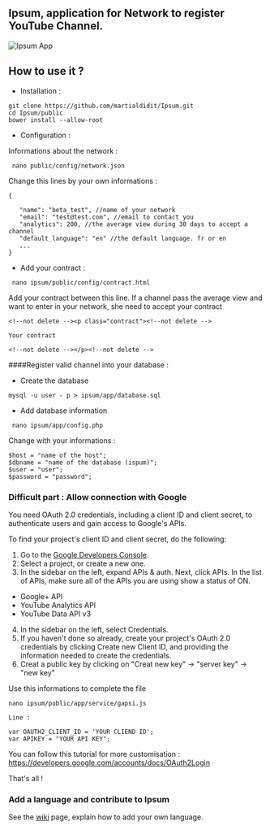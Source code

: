 ## Ipsum, application for Network to register YouTube Channel.

![Ipsum App](http://i.gyazo.com/14613e6757950d98a8087e8bc62f883c.png)

## How to use it ?

* Installation : 
```
git clone https://github.com/martialdidit/Ipsum.git
cd Ipsum/public
bower install --allow-root
```

* Configuration :

 Informations about the network :
 ```
  nano public/config/network.json
 ```

 Change this lines by your own informations : 
 ```
 {

    "name": "beta_test", //name of your network
    "email": "test@test.com", //email to contact you
    "analytics": 200, //the average view during 30 days to accept a channel
    "default_language": "en" //the default language. fr or en
    ...
 }
 ```

* Add your contract :

 ```
  nano ipsum/public/config/contract.html
 ```

 Add your contract between this line. If a channel pass the average view and want to enter in your network, she need to accept your contract

 ```
 <!--not delete --><p class="contract"><!--not delete -->

 Your contract

 <!--not delete --></p><!--not delete -->

 ```

 ####Register valid channel into your database :

 * Create the database
 
  ```
  mysql -u user - p > ipsum/app/database.sql
 
  ```

 * Add database information

  ```
   nano ipsum/app/config.php
  ```
   Change with your informations : 
 
  ```
  $host = "name of the host";
  $dbname = "name of the database (ispum)";
  $user = "user";
  $password = "password";
 ```

### Difficult part : Allow connection with Google

You need OAuth 2.0 credentials, including a client ID and client secret, to authenticate users and gain access to Google's APIs.

To find your project's client ID and client secret, do the following:

1. Go to the [Google Developers Console](https://console.developers.google.com/project).
2. Select a project, or create a new one.
3. In the sidebar on the left, expand APIs & auth. Next, click APIs. In the list of APIs, make sure all of the APIs you are using show a status of ON.
 - Google+ API
 - YouTube Analytics API
 - YouTube Data API v3
4. In the sidebar on the left, select Credentials.
5. If you haven't done so already, create your project's OAuth 2.0 credentials by clicking Create new Client ID, and providing the information needed to create the credentials.
6. Creat a public key by clicking on "Creat new key" -> "server key" -> "new key"

Use this informations to complete the file 

```
nano ipsum/public/app/service/gapsi.js

Line : 

var OAUTH2_CLIENT_ID = 'YOUR CLIEND ID';
var APIKEY = "YOUR API KEY";
```


You can follow this tutorial for more customisation : https://developers.google.com/accounts/docs/OAuth2Login



That's all ! 

### Add a language and contribute to Ipsum

 See the [wiki](https://github.com/martialdidit/Ipsum/wiki) page, explain how to add your own language.
